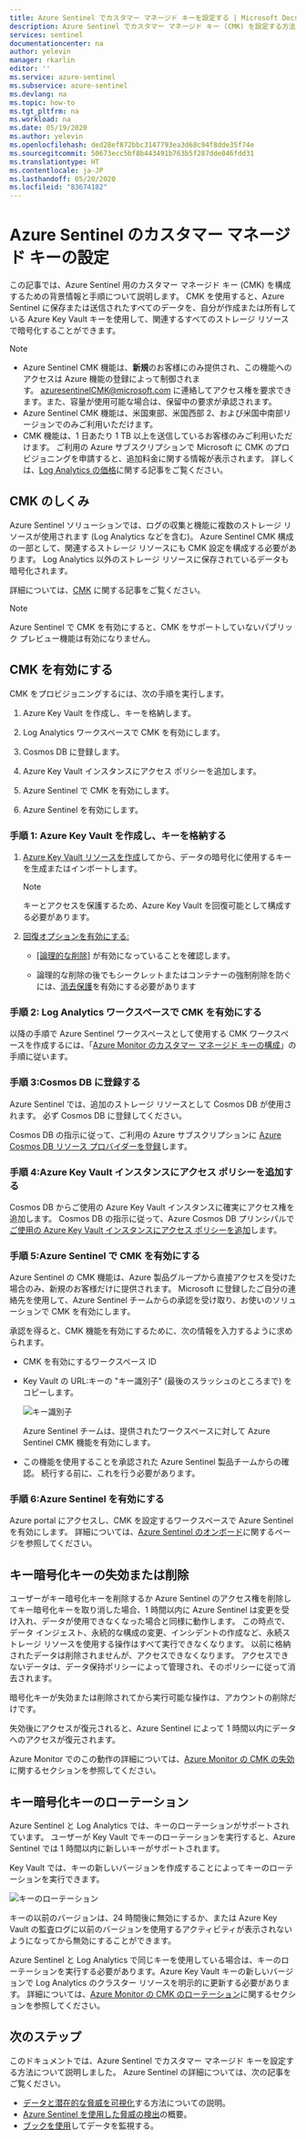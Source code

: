 ```yaml
---
title: Azure Sentinel でカスタマー マネージド キーを設定する | Microsoft Docs
description: Azure Sentinel でカスタマー マネージド キー (CMK) を設定する方法について説明します。
services: sentinel
documentationcenter: na
author: yelevin
manager: rkarlin
editor: ''
ms.service: azure-sentinel
ms.subservice: azure-sentinel
ms.devlang: na
ms.topic: how-to
ms.tgt_pltfrm: na
ms.workload: na
ms.date: 05/19/2020
ms.author: yelevin
ms.openlocfilehash: ded28ef872bbc3147793ea3d68c94f8dde35f74e
ms.sourcegitcommit: 50673ecc5bf8b443491b763b5f287dde046fdd31
ms.translationtype: HT
ms.contentlocale: ja-JP
ms.lasthandoff: 05/20/2020
ms.locfileid: "83674182"
---
```

# <a name="set-up-azure-sentinel-customer-managed-key"></a>Azure Sentinel のカスタマー マネージド キーの設定


この記事では、Azure Sentinel 用のカスタマー マネージド キー (CMK) を構成するための背景情報と手順について説明します。 CMK を使用すると、Azure Sentinel に保存または送信されたすべてのデータを、自分が作成または所有している Azure Key Vault キーを使用して、関連するすべてのストレージ リソースで暗号化することができます。

> [!NOTE]
> -   Azure Sentinel CMK 機能は、**新規**のお客様にのみ提供され、この機能へのアクセスは Azure 機能の登録によって制御されます。 azuresentinelCMK@microsoft.com に連絡してアクセス権を要求できます。また、容量が使用可能な場合は、保留中の要求が承認されます。
> -   Azure Sentinel CMK 機能は、米国東部、米国西部 2、および米国中南部リージョンでのみご利用いただけます。
> -   CMK 機能は、1 日あたり 1 TB 以上を送信しているお客様のみご利用いただけます。 ご利用の Azure サブスクリプションで Microsoft に CMK のプロビジョニングを申請すると、追加料金に関する情報が表示されます。 詳しくは、[Log Analytics の価格](../azure-monitor/platform/manage-cost-storage.md#log-analytics-dedicated-clusters)に関する記事をご覧ください。

## <a name="how-cmk-works"></a>CMK のしくみ 

Azure Sentinel ソリューションでは、ログの収集と機能に複数のストレージ リソースが使用されます (Log Analytics などを含む)。 Azure Sentinel CMK 構成の一部として、関連するストレージ リソースにも CMK 設定を構成する必要があります。 Log Analytics 以外のストレージ リソースに保存されているデータも暗号化されます。

詳細については、[CMK](../azure-monitor/platform/customer-managed-keys.md#customer-managed-key-cmk-overview) に関する記事をご覧ください。

> [!NOTE]
> Azure Sentinel で CMK を有効にすると、CMK をサポートしていないパブリック プレビュー機能は有効になりません。

## <a name="enable-cmk"></a>CMK を有効にする 

CMK をプロビジョニングするには、次の手順を実行します。 

1.  Azure Key Vault を作成し、キーを格納します。

2.  Log Analytics ワークスペースで CMK を有効にします。

3.  Cosmos DB に登録します。

4.  Azure Key Vault インスタンスにアクセス ポリシーを追加します。

5.  Azure Sentinel で CMK を有効にします。

6.  Azure Sentinel を有効にします。

### <a name="step-1-create-an-azure-key-vault-and-storing-key"></a>手順 1: Azure Key Vault を作成し、キーを格納する

1.  [Azure Key Vault リソースを作成](https://docs.microsoft.com/azure-stack/user/azure-stack-key-vault-manage-portal?view=azs-1910)してから、データの暗号化に使用するキーを生成またはインポートします。
    > [!NOTE]
    >  キーとアクセスを保護するため、Azure Key Vault を回復可能として構成する必要があります。

1.  [回復オプションを有効にする:](../key-vault/general/best-practices.md#turn-on-recovery-options)

    -   [[論理的な削除]](../key-vault/general/overview-soft-delete.md) が有効になっていることを確認します。

    -   論理的な削除の後でもシークレットまたはコンテナーの強制削除を防ぐには、[消去保護](../key-vault/general/overview-soft-delete.md#purge-protection)を有効にする必要があります

### <a name="step-2-enable-cmk-on-your-log-analytics-workspace"></a>手順 2: Log Analytics ワークスペースで CMK を有効にする

以降の手順で Azure Sentinel ワークスペースとして使用する CMK ワークスペースを作成するには、「[Azure Monitor のカスタマー マネージド キーの構成](../azure-monitor/platform/customer-managed-keys.md)」の手順に従います。

### <a name="step-3-register-for-cosmos-db"></a>手順 3:Cosmos DB に登録する

Azure Sentinel では、追加のストレージ リソースとして Cosmos DB が使用されます。 必ず Cosmos DB に登録してください。

Cosmos DB の指示に従って、ご利用の Azure サブスクリプションに [Azure Cosmos DB リソース プロバイダーを登録](../cosmos-db/how-to-setup-cmk.md#register-resource-provider)します。

### <a name="step-4-add-an-access-policy-to-your-azure-key-vault-instance"></a>手順 4:Azure Key Vault インスタンスにアクセス ポリシーを追加する

Cosmos DB からご使用の Azure Key Vault インスタンスに確実にアクセス権を追加します。 Cosmos DB の指示に従って、Azure Cosmos DB プリンシパルで[ご使用の Azure Key Vault インスタンスにアクセス ポリシーを追加](../cosmos-db/how-to-setup-cmk.md#add-an-access-policy-to-your-azure-key-vault-instance)します。

### <a name="step-5-enable-cmk-in-azure-sentinel"></a>手順 5:Azure Sentinel で CMK を有効にする

Azure Sentinel の CMK 機能は、Azure 製品グループから直接アクセスを受けた場合のみ、新規のお客様だけに提供されます。 Microsoft に登録したご自分の連絡先を使用して、Azure Sentinel チームからの承認を受け取り、お使いのソリューションで CMK を有効にします。

承認を得ると、CMK 機能を有効にするために、次の情報を入力するように求められます。

-  CMK を有効にするワークスペース ID

-  Key Vault の URL:キーの "キー識別子" (最後のスラッシュのところまで) をコピーします。  
    

    ![キー識別子](./media/customer-managed-keys/key-identifier.png)

    Azure Sentinel チームは、提供されたワークスペースに対して Azure Sentinel CMK 機能を有効にします。

-  この機能を使用することを承認された Azure Sentinel 製品チームからの確認。 続行する前に、これを行う必要があります。

### <a name="step-6-enable-azure-sentinel"></a>手順 6:Azure Sentinel を有効にする


Azure portal にアクセスし、CMK を設定するワークスペースで Azure Sentinel を有効にします。 詳細については、[Azure Sentinel のオンボード](quickstart-onboard.md)に関するページを参照してください。

## <a name="key-encryption-key-revocation-or-deletion"></a>キー暗号化キーの失効または削除


ユーザーがキー暗号化キーを削除するか Azure Sentinel のアクセス権を削除してキー暗号化キーを取り消した場合、1 時間以内に Azure Sentinel は変更を受け入れ、データが使用できなくなった場合と同様に動作します。 この時点で、データ インジェスト、永続的な構成の変更、インシデントの作成など、永続ストレージ リソースを使用する操作はすべて実行できなくなります。 以前に格納されたデータは削除されませんが、アクセスできなくなります。 アクセスできないデータは、データ保持ポリシーによって管理され、そのポリシーに従って消去されます。

暗号化キーが失効または削除されてから実行可能な操作は、アカウントの削除だけです。

失効後にアクセスが復元されると、Azure Sentinel によって 1 時間以内にデータへのアクセスが復元されます。

Azure Monitor でのこの動作の詳細については、[Azure Monitor の CMK の失効](../azure-monitor/platform/customer-managed-keys.md#cmk-kek-revocation)に関するセクションを参照してください。

## <a name="key-encryption-key-rotation"></a>キー暗号化キーのローテーション


Azure Sentinel と Log Analytics では、キーのローテーションがサポートされています。 ユーザーが Key Vault でキーのローテーションを実行すると、Azure Sentinel では 1 時間以内に新しいキーがサポートされます。

Key Vault では、キーの新しいバージョンを作成することによってキーのローテーションを実行できます。

![キーのローテーション](./media/customer-managed-keys/key-rotation.png)

キーの以前のバージョンは、24 時間後に無効にするか、または Azure Key Vault の監査ログに以前のバージョンを使用するアクティビティが表示されないようになってから無効にすることができます。

Azure Sentinel と Log Analytics で同じキーを使用している場合は、キーのローテーションを実行する必要があります。Azure Key Vault キーの新しいバージョンで Log Analytics のクラスター リソースを明示的に更新する必要があります。 詳細については、[Azure Monitor の CMK のローテーション](../azure-monitor/platform/customer-managed-keys.md#cmk-kek-rotation)に関するセクションを参照してください。

## <a name="next-steps"></a>次のステップ
このドキュメントでは、Azure Sentinel でカスタマー マネージド キーを設定する方法について説明しました。 Azure Sentinel の詳細については、次の記事をご覧ください。
- [データと潜在的な脅威を可視化](quickstart-get-visibility.md)する方法についての説明。
- [Azure Sentinel を使用した脅威の検出](tutorial-detect-threats.md)の概要。
- [ブックを使用](tutorial-monitor-your-data.md)してデータを監視する。

